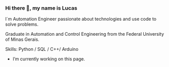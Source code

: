 ### Hi there 👋, my name is Lucas
I´m Automation Engineer passionate about technologies and use code to solve problems.

Graduate in Automation and Control Engineering from the Federal University of Minas Gerais. 

Skills: Python / SQL / C++/ Arduíno

-  I’m currently working on this page. 

